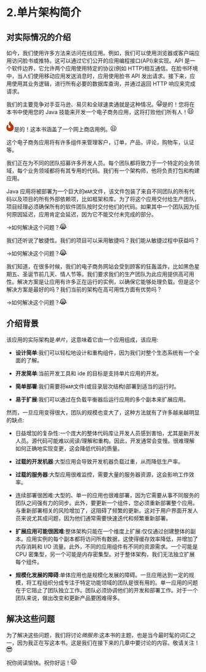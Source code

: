 # 2.单片架构简介

## 对实际情况的介绍

如今，我们使用许多方法来访问在线应用。例如，我们可以使用浏览器或客户端应用访问脸书或推特。这可以通过它们公开的应用编程接口(API)来实现。API 是一个软件边界，它允许两个应用使用特定的协议(例如 HTTP)相互通信。在脸书环境中，当人们使用移动应用发送消息时，应用使用脸书 API 发出请求。接下来，应用使用其业务逻辑，进行所有必要的数据库查询，并通过返回 HTTP 响应来完成请求。

我们的主要竞争对手亚马逊、易贝和全球速卖通就是这种情况。![img/509649_1_En_2_Figa_HTML.gif](img/509649_1_En_2_Figa_HTML.gif)是的！您将在本书中使用您的 Java 技能来开发一个电子商务应用，这将打败他们所有人！![img/509649_1_En_2_Figb_HTML.gif](img/509649_1_En_2_Figb_HTML.gif)

![img/509649_1_En_2_Figc_HTML.gif](img/509649_1_En_2_Figc_HTML.gif)是的！这本书涵盖了一个网上商店用例。![img/509649_1_En_2_Figd_HTML.gif](img/509649_1_En_2_Figd_HTML.gif)

这个电子商务应用将有许多组件来管理客户，订单，产品，评论，购物车，认证等。

我们正在为不同的团队招募许多开发人员。每个团队都将致力于一个特定的业务领域，每个业务领域都将有其专用的代码。我们有一个架构师，他将负责打包和构建应用。

Java 应用将被部署为一个巨大的`WAR`文件，该文件包装了来自不同团队的所有代码以及项目的所有外部依赖项，比如框架和库。为了将这个应用交付给生产团队，项目经理必须确保所有的软件团队按时交付他们的代码。如果其中一个团队因为任何原因延迟，应用肯定会延迟，因为它不能交付未完成的部分。

→如何解决这个问题？![img/509649_1_En_2_Fige_HTML.gif](img/509649_1_En_2_Fige_HTML.gif)

我们还听说了敏捷性。我们的项目可以采用敏捷吗？我们能从敏捷过程中获益吗？

→如何解决这个问题？![img/509649_1_En_2_Figf_HTML.gif](img/509649_1_En_2_Figf_HTML.gif)

我们知道，在很多时候，我们的电子商务网站会受到顾客的狂轰滥炸，比如黑色星期五、圣诞节前几天、情人节等。我们要求我们的生产团队为此应用提供高可用性。解决方案是让应用有许多正在运行的实例，以确保它能够处理负载。但是这个解决方案是最好的吗？我们当前的架构在高可用性方面有优势吗？

→如何解决这个问题？![img/509649_1_En_2_Figg_HTML.gif](img/509649_1_En_2_Figg_HTML.gif)

## 介绍背景

该应用的实际架构是*单片*，这意味着它由一个应用组成，该应用:

*   **设计简单**:我们可以轻松地设计和重构组件，因为我们对整个生态系统有一个全面的了解。

*   **开发简单**:当前开发工具和 ide 的目标是支持单片应用的开发。

*   **简单部署**:我们需要将`WAR`文件(或目录层次结构)部署到适当的运行时。

*   **易于扩展**:我们可以通过在负载平衡器后运行应用的多个副本来扩展应用。

然而，一旦应用变得很大，团队的规模也变大了，这种方法就有了许多越来越明显的缺点:

*   日益增加的复杂性:一个庞大的整体代码库让开发人员感到害怕，尤其是新开发人员。源代码可能难以阅读/理解和重构。因此，开发通常会变慢。很难理解如何正确地实现变更，这会降低代码的质量。

*   **过载的开发机器**:大型应用会导致开发机器负载过重，从而降低生产率。

*   **过载的服务器**:大型应用很难监控，需要大量的服务器资源，这会影响工作效率。

*   连续部署很困难:大型的、单一的应用也很难部署，因为它需要从事不同服务的团队之间强有力的同步。此外，要更新一个组件，您必须重新部署整个应用。与重新部署相关的风险增加了，这阻碍了频繁的更新。这对于用户界面开发人员来说尤其成问题，因为他们通常需要快速迭代和频繁重新部署。

*   **扩展应用可能很困难**:整体架构只能在一个维度上扩展:仅仅通过创建整体的副本。应用实例的每个副本都将访问所有数据，这使得缓存效率降低，并增加了内存消耗和 I/O 流量。此外，不同的应用组件有不同的资源需求。一个可能是 CPU 密集型，另一个可能是内存密集型。对于整体架构，我们无法独立扩展每个组件。

*   **规模化发展的障碍**:单体应用也是规模化发展的障碍。一旦应用达到一定的规模，将工程组织分成专注于特定功能领域的团队是很有用的。单一应用的问题在于它阻止了团队独立工作。团队必须协调他们的开发和部署工作。对于一个团队来说，做出改变和更新产品要困难得多。

## 解决这些问题

为了解决这些问题，我们将讨论*微服务*:这本书的主题，也是当今最时髦的词汇之一，因为我正在写这本书。这是我们在接下来的几章中要讨论的内容。敬请关注！![img/509649_1_En_2_Figh_HTML.gif](img/509649_1_En_2_Figh_HTML.gif)

祝你阅读愉快。祝你好运！![img/509649_1_En_2_Figj_HTML.gif](img/509649_1_En_2_Figj_HTML.gif)
